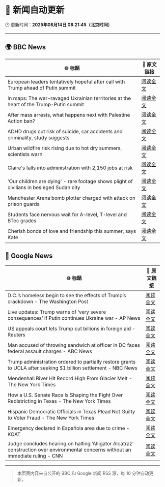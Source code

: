 # 🧠 新闻自动更新

🕒 更新时间：**2025年08月14日 08:21:45（北京时间）**

---

## 🌍 BBC News

| 🌐 标题 | 🔗 原文链接 |
|--------|-------------|
| European leaders tentatively hopeful after call with Trump ahead of Putin summit | [阅读全文](https://www.bbc.com/news/articles/cpv0l9e187yo?at_medium=RSS&at_campaign=rss) |
| In maps: The war-ravaged Ukrainian territories at the heart of the Trump-Putin summit | [阅读全文](https://www.bbc.com/news/articles/cgkrn433lk2o?at_medium=RSS&at_campaign=rss) |
| After mass arrests, what happens next with Palestine Action ban? | [阅读全文](https://www.bbc.com/news/articles/c3wn5gdv0wgo?at_medium=RSS&at_campaign=rss) |
| ADHD drugs cut risk of suicide, car accidents and criminality, study suggests | [阅读全文](https://www.bbc.com/news/articles/crr2j792drro?at_medium=RSS&at_campaign=rss) |
| Urban wildfire risk rising due to hot dry summers, scientists warn | [阅读全文](https://www.bbc.com/news/articles/c9vd79x97zlo?at_medium=RSS&at_campaign=rss) |
| Claire's falls into administration with 2,150 jobs at risk | [阅读全文](https://www.bbc.com/news/articles/cp8zwdy98k8o?at_medium=RSS&at_campaign=rss) |
| 'Our children are dying' - rare footage shows plight of civilians in besieged Sudan city | [阅读全文](https://www.bbc.com/news/articles/czxp0qyn6dqo?at_medium=RSS&at_campaign=rss) |
| Manchester Arena bomb plotter charged with attack on prison guards | [阅读全文](https://www.bbc.com/news/articles/ckge2qdr88eo?at_medium=RSS&at_campaign=rss) |
| Students face nervous wait for A-level, T-level and BTec grades | [阅读全文](https://www.bbc.com/news/articles/c15lv2xxyy5o?at_medium=RSS&at_campaign=rss) |
| Cherish bonds of love and friendship this summer, says Kate | [阅读全文](https://www.bbc.com/news/articles/cdd3r78zem9o?at_medium=RSS&at_campaign=rss) |

## 📰 Google News

| 🌐 标题 | 🔗 原文链接 |
|--------|-------------|
| D.C.’s homeless begin to see the effects of Trump’s crackdown - The Washington Post | [阅读全文](https://news.google.com/rss/articles/CBMilwFBVV95cUxOOGROOUlsMU5QVzEzRC1DQkl6ZU0ySzdVVTJVS3ZibkhRWDRDU0ZyTWhjYnNSU2IwNFNJV2RPUzdaTnhRLTVVcDUxQnM3ZEh3YzhyaTdGVmpRWkprTHJyOEFqSXhwOGZMbmgtbFdNTVB4eHZmQzlzN0RQZTNZNlFnaTFXVUd6cHpXcjZTUl93eHFBekF4OTRv?oc=5) |
| Live updates: Trump warns of ‘very severe consequences’ if Putin continues Ukraine war - AP News | [阅读全文](https://news.google.com/rss/articles/CBMia0FVX3lxTE1VUU1MWTByUDA1TDJNa2dEZnczcUdKQ3E0UlNjbUJIdXRVZWUtRkdUWmJoQ3RPLXNHWVN4SXlHM2twZ19abkp5VzE3YUg3TU9GT3dCcDZseWd4dkRLUHdCZTItRnoyTWZ3b2Ew?oc=5) |
| US appeals court lets Trump cut billions in foreign aid - Reuters | [阅读全文](https://news.google.com/rss/articles/CBMiqAFBVV95cUxNLWZtWVZSNzRxYnJGU0dTYUZLRXVxNkNYNERxS2ZFQVZLLVIybjB3NGhFRUJ0clRraUVPVnZKYUgtQjhsWWFjMkdPbGF0cC16TXh5NkV6ZTdLbjV2X2pvRnZvbzFsZ2ZoMGktb015cWxhQUgzM0tmRHZBRzlPRXhKck5yaG1hbXozVlJCMkxNNlB5dk5Id1ZYVTNnV2tsZF9BdUlvdXJlMW4?oc=5) |
| Man accused of throwing sandwich at officer in DC faces federal assault charges - ABC News | [阅读全文](https://news.google.com/rss/articles/CBMimwFBVV95cUxPeVE3N3lDT0p4UGVvRk51ODdQdExyNU0xQlpnMHNBOWwyanhUcTJsa0g3V3o4RmFzek5zaHJaVHQ0N0pWa1JOb3NkcWZRMVExa3hseXEtWjVhR25tX1FsdkpaM1ZGN2RXR1hKOWJHbVg1NE9kRmNTcWRfajRGVUlVSUJ2LTEza3B5NVZZaWdlSzBBcTRJUUtkUXlTb9IBoAFBVV95cUxOVlNVV0RhTDhxTWVTRWRPTlFvS1NDQzNyTjl6bmJzZkQzdjVZdGpjaGV6MGdZNUE0NEt3ajJ2X2hZWThQTUlYWVZTYjJ3YjlqN0FDM2d1TVB6NHBaMnNkc01lN3o5dGlRNDJVa1ZfRG9FZzVRZWRlT1A0WG9BcjRXSTRGbTJpdmtwMjFETGZVVk9PLWhuVk5jay1aT1B6R0dn?oc=5) |
| Trump administration ordered to partially restore grants to UCLA after seeking $1 billion settlement - NBC News | [阅读全文](https://news.google.com/rss/articles/CBMinwFBVV95cUxQLVR5alRkT0o5S3ZYOC1lN09GUnowd0dIZ2tVUEFyV2Jna2NsZFNuUkxvcFBSRkFRNkw1ZlNvTlFnZGF1Y216ZmtvMWJ0dHJrY1lBdTFwUC1IOTd6a0RRVUt4ZDNtNDJJVjdIZXBOcXk0azJHS19nUS1iT3RhdEJuM2l6VzNhQ3hCMC1JNXU2UzBQOXVTb1VHWHg0UFExaE3SAVZBVV95cUxNQS1tcXVXd2MzYWRSaTk0cHdZU3FiTnh0T3hBNmljZ25OaDJrYjhHMi1MbGl1WFpxY0tCTlZwWFQ0a0VPRDhLR3pJS0VxWUdrSldpNGlJZw?oc=5) |
| Mendenhall River Hit Record High From Glacier Melt - The New York Times | [阅读全文](https://news.google.com/rss/articles/CBMigAFBVV95cUxNNDVPQUYyTFFLZDFGRzNqYzBtZWJKQ0pfd1djZ3B2aW80V1dnb3Y5bE5abEJwMEk5OFdCQnNHdDNTZFFSVWRlZVBHM203cEtKTDhWT3FuYVlTTFFSdEdteHZBVTBHWjVjdVFrczNvLVZEVHB6QUlhZ1N2NUlub2Y3Mg?oc=5) |
| How a U.S. Senate Race Is Shaping the Fight Over Redistricting in Texas - The New York Times | [阅读全文](https://news.google.com/rss/articles/CBMihAFBVV95cUxNWFhrSFQxcXVuc0NscWdhMm5PRHdoUS1LNjlOVFM2dzRZMUt2VHpMQ3U3a0lZUEhvSmJLdW9Jcm1BNXBobEZIbG1jOUkzV3FfTkttajk4REg2bHBCRlFRWFBGVWVxRzlNRkktT0x3QXhTcUtsNHJxcHphVmVQa1ROckY5Q0E?oc=5) |
| Hispanic Democratic Officials in Texas Plead Not Guilty to Voter Fraud - The New York Times | [阅读全文](https://news.google.com/rss/articles/CBMieEFVX3lxTE5iWDdvb1J1UXBjNmJNa1pGeVJyQm56ekllQUtYcmRqS0xYRG5iOW1qMWN6aUpTS3pGV1NsS3Rjd0JnZTgyeHhMZ0YteE5lcnpHbnotbjlLdHI5QUNvOEZIeDUwZ3NjMzdnUDlDZzRzRFdxRTFkWF9kMQ?oc=5) |
| Emergency declared in Española area due to crime - KOAT | [阅读全文](https://news.google.com/rss/articles/CBMijAFBVV95cUxOMlVJQzg3dU5PUWRZVXNUZnRqUnRHNDlCLVBYcFFvYnZyT01sRVk1YXNiUDdIRklPbDY5VlBVZUlsSnhnZkVqZ041OFlCMDk3MUQ2Q1hxbnJPV2JFNTJZRmpKWGxFV0N6bWZTTUh5Tm1Fbk9Ga2ZRMTluWHJKdm9QM0dsaGd4eFduNlVmUA?oc=5) |
| Judge concludes hearing on halting ‘Alligator Alcatraz’ construction over environmental concerns without an immediate ruling - CNN | [阅读全文](https://news.google.com/rss/articles/CBMiggFBVV95cUxNcWY3NzZaSm15Q3Bqd3pIcXdyeE5hcFVFeXZuZGZ0WWlMUUpOMlZuTXo5R2RqOEU2M1NmWmI2WEgyNkt4dl9TbzZOT1ZkQ0U0a0g4RmZEdXdnNzY2LXktVnl4aG1VVVpMdXlfenQ5Slp6aW1OclBIVWZfRXRWY3BpRFl30gGHAUFVX3lxTFByQlNyMjRCMUQtdnpIeEVNZzI0dW5INTdDbE4wQ1ZqbXctc0FMTF8tZ3pQYUd6cDBnQ2lKSk1tLW4xRXVqeWdqOXN4a1dacl83V0Q3T1Zwb0tfYlA2Q214d2Q0UGxWTy1vemlXZnB2YTdkeVhhbDBJR3hHMHlNMnM2cWtyQThDSQ?oc=5) |

---
> 本页面内容来自公开的 BBC 和 Google 新闻 RSS 源，每 10 分钟自动更新。